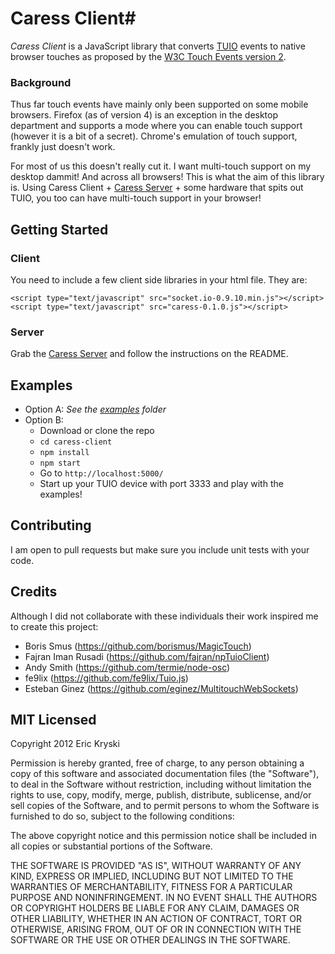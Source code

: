 # Caress Client#

*Caress Client* is a JavaScript library that converts [TUIO](http://www.tuio.org) events to native browser touches as proposed by the [W3C Touch Events version 2](http://dvcs.w3.org/hg/webevents/raw-file/tip/touchevents.html).

### Background ###
Thus far touch events have mainly only been supported on some mobile browsers. Firefox (as of version 4) is an exception in the desktop department and supports a mode where you can enable touch support (however it is a bit of a secret). Chrome's emulation of touch support, frankly just doesn't work.

For most of us this doesn't really cut it. I want multi-touch support on my desktop dammit! And across all browsers! This is what the aim of this library is. Using Caress Client + [Caress Server](https://github.com/ekryski/caress-server/) + some hardware that spits out TUIO, you too can have multi-touch support in your browser!

## Getting Started

### Client
You need to include a few client side libraries in your html file. They are:

    <script type="text/javascript" src="socket.io-0.9.10.min.js"></script>
    <script type="text/javascript" src="caress-0.1.0.js"></script>


### Server
Grab the [Caress Server](https://github.com/ekryski/caress-server/) and follow the instructions on the README.

## Examples
* Option A: _See the [examples](https://github.com/ekryski/Caress/tree/master/examples) folder_
* Option B:
    * Download or clone the repo
    * `cd caress-client`
    * `npm install`
    * `npm start`
    * Go to `http://localhost:5000/`
    * Start up your TUIO device with port 3333 and play with the examples!

## Contributing
I am open to pull requests but make sure you include unit tests with your code.

## Credits
Although I did not collaborate with these individuals their work inspired me to create this project:

* Boris Smus (https://github.com/borismus/MagicTouch)
* Fajran Iman Rusadi (https://github.com/fajran/npTuioClient)
* Andy Smith (https://github.com/termie/node-osc)
* fe9lix (https://github.com/fe9lix/Tuio.js)
* Esteban Ginez (https://github.com/eginez/MultitouchWebSockets)

## MIT Licensed
Copyright 2012 Eric Kryski

Permission is hereby granted, free of charge, to any person obtaining
a copy of this software and associated documentation files (the
"Software"), to deal in the Software without restriction, including
without limitation the rights to use, copy, modify, merge, publish,
distribute, sublicense, and/or sell copies of the Software, and to
permit persons to whom the Software is furnished to do so, subject to
the following conditions:

The above copyright notice and this permission notice shall be
included in all copies or substantial portions of the Software.

THE SOFTWARE IS PROVIDED "AS IS", WITHOUT WARRANTY OF ANY KIND,
EXPRESS OR IMPLIED, INCLUDING BUT NOT LIMITED TO THE WARRANTIES OF
MERCHANTABILITY, FITNESS FOR A PARTICULAR PURPOSE AND
NONINFRINGEMENT. IN NO EVENT SHALL THE AUTHORS OR COPYRIGHT HOLDERS BE
LIABLE FOR ANY CLAIM, DAMAGES OR OTHER LIABILITY, WHETHER IN AN ACTION
OF CONTRACT, TORT OR OTHERWISE, ARISING FROM, OUT OF OR IN CONNECTION
WITH THE SOFTWARE OR THE USE OR OTHER DEALINGS IN THE SOFTWARE.
